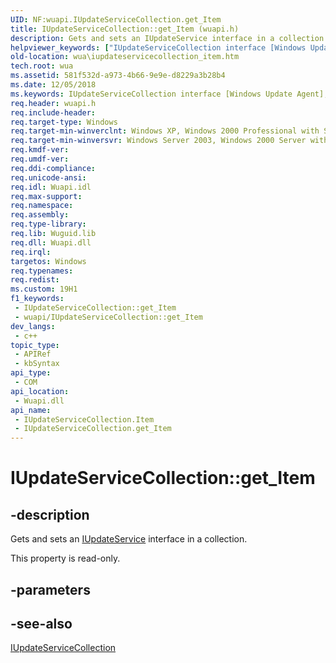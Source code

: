 ```yaml
---
UID: NF:wuapi.IUpdateServiceCollection.get_Item
title: IUpdateServiceCollection::get_Item (wuapi.h)
description: Gets and sets an IUpdateService interface in a collection.
helpviewer_keywords: ["IUpdateServiceCollection interface [Windows Update Agent]","Item property","IUpdateServiceCollection.Item","IUpdateServiceCollection.get_Item","IUpdateServiceCollection::Item","IUpdateServiceCollection::get_Item","Item property [Windows Update Agent]","Item property [Windows Update Agent]","IUpdateServiceCollection interface","get_Item","wua.iupdateservicecollection_item","wuapi/IUpdateServiceCollection::Item","wuapi/IUpdateServiceCollection::get_Item"]
old-location: wua\iupdateservicecollection_item.htm
tech.root: wua
ms.assetid: 581f532d-a973-4b66-9e9e-d8229a3b28b4
ms.date: 12/05/2018
ms.keywords: IUpdateServiceCollection interface [Windows Update Agent],Item property, IUpdateServiceCollection.Item, IUpdateServiceCollection.get_Item, IUpdateServiceCollection::Item, IUpdateServiceCollection::get_Item, Item property [Windows Update Agent], Item property [Windows Update Agent],IUpdateServiceCollection interface, get_Item, wua.iupdateservicecollection_item, wuapi/IUpdateServiceCollection::Item, wuapi/IUpdateServiceCollection::get_Item
req.header: wuapi.h
req.include-header: 
req.target-type: Windows
req.target-min-winverclnt: Windows XP, Windows 2000 Professional with SP3 [desktop apps only]
req.target-min-winversvr: Windows Server 2003, Windows 2000 Server with SP3 [desktop apps only]
req.kmdf-ver: 
req.umdf-ver: 
req.ddi-compliance: 
req.unicode-ansi: 
req.idl: Wuapi.idl
req.max-support: 
req.namespace: 
req.assembly: 
req.type-library: 
req.lib: Wuguid.lib
req.dll: Wuapi.dll
req.irql: 
targetos: Windows
req.typenames: 
req.redist: 
ms.custom: 19H1
f1_keywords:
 - IUpdateServiceCollection::get_Item
 - wuapi/IUpdateServiceCollection::get_Item
dev_langs:
 - c++
topic_type:
 - APIRef
 - kbSyntax
api_type:
 - COM
api_location:
 - Wuapi.dll
api_name:
 - IUpdateServiceCollection.Item
 - IUpdateServiceCollection.get_Item
---
```


# IUpdateServiceCollection::get_Item


## -description

Gets and sets an <a href="https://docs.microsoft.com/windows/desktop/api/wuapi/nn-wuapi-iupdateservice">IUpdateService</a> interface in a collection.

This property is read-only.

## -parameters

## -see-also

<a href="https://docs.microsoft.com/windows/desktop/api/wuapi/nn-wuapi-iupdateservicecollection">IUpdateServiceCollection</a>

